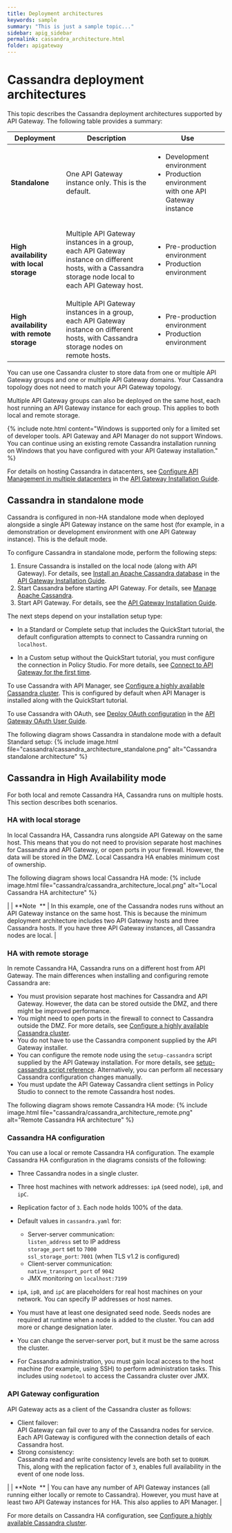 ```yaml
---
title: Deployment architectures
keywords: sample
summary: "This is just a sample topic..."
sidebar: apig_sidebar
permalink: cassandra_architecture.html
folder: apigateway
---
```


# Cassandra deployment architectures

This topic describes the Cassandra deployment architectures supported by
<span class="api_gateway_variablesgateway">API Gateway</span>. The
following table provides a summary:

<table>
<thead>
<tr class="header">
<th>Deployment</th>
<th>Description</th>
<th>Use</th>
</tr>
</thead>
<tbody>
<tr class="odd">
<td><strong>Standalone</strong></td>
<td><p>One <span class="api_gateway_variablesgateway">API Gateway</span> instance only. This is the default.</p></td>
<td><ul>
<li>Development environment</li>
<li>Production environment with one <span class="api_gateway_variablesgateway">API Gateway</span> instance</li>
</ul></td>
</tr>
<tr class="even">
<td><strong>High availability with local storage</strong></td>
<td><p>Multiple <span class="api_gateway_variablesgateway">API Gateway</span> instances in a group, each <span class="api_gateway_variablesgateway">API Gateway</span> instance on different hosts, with a Cassandra storage node local to each <span class="api_gateway_variablesgateway">API Gateway</span> host.</p></td>
<td><ul>
<li>Pre-production environment</li>
<li>Production environment</li>
</ul></td>
</tr>
<tr class="odd">
<td><strong>High availability with remote storage</strong></td>
<td>Multiple <span class="api_gateway_variablesgateway">API Gateway</span> instances in a group, each <span class="api_gateway_variablesgateway">API Gateway</span> instance on different hosts, with Cassandra storage nodes on remote hosts.</td>
<td><ul>
<li>Pre-production environment</li>
<li>Production environment</li>
</ul></td>
</tr>
</tbody>
</table>

You can use one Cassandra cluster to store data from one or multiple <span class="api_gateway_variablesgateway">API Gateway</span> groups and one or multiple <span class="api_gateway_variablesgateway">API Gateway</span> domains. Your Cassandra topology does not need to match your API Gateway topology.

Multiple <span class="api_gateway_variablesgateway">API Gateway</span>
groups can also be deployed on the same host, each host running an
<span class="api_gateway_variablesgateway">API Gateway</span> instance
for each group. This applies to both local and remote storage.

{% include note.html content="Windows is supported only for a limited set of developer tools. API Gateway and API Manager do not support Windows. You can continue using an existing remote Cassandra installation running
on Windows that you have configured with your
API Gateway installation." %}

For details on hosting Cassandra in datacenters, see [Configure
<span class="api_management_variablesAPIManagementName">API
Management</span> in multiple
datacenters](/csh?context=303&product=prod-api-gateway-77) in the
[<span class="api_gateway_variablesgateway">API Gateway</span>
Installation
Guide](/bundle/APIGateway_77_InstallationGuide_allOS_en_HTML5/).

## Cassandra in standalone mode

Cassandra is configured in non-HA standalone mode when deployed
alongside a single <span class="api_gateway_variablesgateway">API
Gateway</span> instance on the same host (for example, in a
demonstration or development environment with one
<span class="api_gateway_variablesgateway">API Gateway</span> instance).
This is the default mode.

To configure Cassandra in standalone mode, perform the following steps:

1.  Ensure Cassandra is installed on the local node (along with
    <span class="api_gateway_variablesgateway">API Gateway</span>). For
    details, see [Install an Apache Cassandra
    database](/csh?context=301&product=prod-api-gateway-77) in the
    [<span class="api_gateway_variablesgateway">API Gateway</span>
    Installation
    Guide](/bundle/APIGateway_77_InstallationGuide_allOS_en_HTML5/).
2.  Start Cassandra before starting
    <span class="api_gateway_variablesgateway">API Gateway</span>. For
    details, see [Manage Apache Cassandra](cassandra_manage).
3.  Start <span class="api_gateway_variablesgateway">API Gateway</span>.
    For details, see the [<span class="api_gateway_variablesgateway">API
    Gateway</span> Installation
    Guide](/bundle/APIGateway_77_InstallationGuide_allOS_en_HTML5/).

The next steps depend on your installation setup type:

  - In a Standard or Complete setup that includes the QuickStart
    tutorial, the default configuration attempts to connect to Cassandra
    running on `localhost`.

<!-- end list -->

  - In a Custom setup without the QuickStart tutorial, you must
    configure the connection in
    <span class="suite_variablesPolicyStudioName">Policy Studio</span>.
    For more details, see [Connect to API Gateway for the first
    time](cassandra_manage.htm#Connect).

To use Cassandra with <span class="api_gateway_variablesapi_mgr">API
Manager</span>, see [Configure a highly available Cassandra
cluster](cassandra_config.htm#Update2). This is configured by default
when <span class="api_gateway_variablesapi_mgr">API Manager</span> is
installed along with the QuickStart tutorial.

To use Cassandra with OAuth, see [Deploy OAuth
configuration](/csh?context=400&product=prod-api-gateway-77) in the
[<span class="api_gateway_variablesgateway">API Gateway</span> OAuth
User Guide](/bundle/APIGateway_77_OAuthUserGuide_allOS_en_HTML5/).

The following diagram shows Cassandra in standalone mode with a default
Standard setup:
{% include image.html file="cassandra/cassandra_architecture_standalone.png" alt="Cassandra standalone architecture" %}


## <span id="Configur4"></span>Cassandra in High Availability mode

For both local and remote Cassandra HA, Cassandra runs on multiple
hosts. This section describes both scenarios.

### HA with local storage

In local Cassandra HA, Cassandra runs alongside
<span class="api_gateway_variablesgateway">API Gateway</span> on the
same host. This means that you do not need to provision separate host
machines for Cassandra and
<span class="api_gateway_variablesgateway">API Gateway</span>, or open
ports in your firewall. However, the data will be stored in the DMZ.
Local Cassandra HA enables minimum cost of ownership.

The following diagram shows local Cassandra HA mode:
{% include image.html file="cassandra/cassandra_architecture_local.png" alt="Local Cassandra HA architecture" %}



|  | <span>**Note  **</span> | In this example, one of the Cassandra nodes runs without an <span class="api_gateway_variablesgateway">API Gateway</span> instance on the same host. This is because the minimum deployment architecture includes two <span class="api_gateway_variablesgateway">API Gateway</span> hosts and three Cassandra hosts. If you have three <span class="api_gateway_variablesgateway">API Gateway</span> instances, all Cassandra nodes are local. |

### <span id="HA"></span>HA with remote storage

In remote Cassandra HA, Cassandra runs on a different host from
<span class="api_gateway_variablesgateway">API Gateway</span>. The main
differences when installing and configuring remote Cassandra are:

  - You must provision separate host machines for Cassandra and
    <span class="api_gateway_variablesgateway">API Gateway</span>.
    However, the data can be stored outside the DMZ, and there might be
    improved performance.
  - You might need to open ports in the firewall to connect to Cassandra
    outside the DMZ. For more details, see [Configure a highly available
    Cassandra cluster](cassandra_config.htm#Network).
  - You do not have to use the Cassandra component supplied by the
    <span class="api_gateway_variablesgateway">API Gateway</span>
    installer.
  - You can configure the remote node using the `setup-cassandra` script
    supplied by the <span class="api_gateway_variablesgateway">API
    Gateway</span> installation. For more details, see [setup-cassandra
    script reference](cassandra_setup_script.htm). Alternatively, you
    can perform all necessary Cassandra configuration changes manually.
  - You must update the <span class="api_gateway_variablesgateway">API
    Gateway</span> Cassandra client settings in
    <span class="api_gateway_variablespolicy_studio">Policy
    Studio</span> to connect to the remote Cassandra host nodes.

The following diagram shows remote Cassandra HA mode:
{% include image.html file="cassandra/cassandra_architecture_remote.png" alt="Remote Cassandra HA architecture" %}

### Cassandra HA configuration

You can use a local or remote Cassandra HA configuration. The example
Cassandra HA configuration in the diagrams consists of the following:

  - Three Cassandra nodes in a single cluster.
  - Three host machines with network addresses: `ipA` (seed node),
    `ipB`, and `ipC`.
  - Replication factor of `3`. Each node holds 100% of the data.
  - Default values in `cassandra.yaml` for:
      - Server-server communication:  
        `listen_address` set to IP address  
        `storage_port` set to `7000`  
        `ssl_storage_port`: `7001` (when TLS v1.2 is configured)  
      - Client-server communication:  
        `native_transport_port` of `9042`
      - JMX monitoring on `localhost:7199`



  - `ipA`, `ipB`, and `ipC` are placeholders for real host machines on
    your network. You can specify IP addresses or host names.
  - You must have at least one designated seed node. Seeds nodes are
    required at runtime when a node is added to the cluster. You can add
    more or change designation later.
  - You can change the server-server port, but it must be the same
    across the cluster.
  - For Cassandra administration, you must gain local access to the host
    machine (for example, using SSH) to perform administration tasks.
    This includes using `nodetool` to access the Cassandra cluster over
    JMX.

### <span class="api_gateway_variablesgateway">API Gateway</span> configuration

<span class="api_gateway_variablesgateway">API Gateway</span> acts as a
client of the Cassandra cluster as follows:  

  - Client failover:  
    <span class="api_gateway_variablesgateway">API Gateway</span> can
    fail over to any of the Cassandra nodes for service. Each
    <span class="api_gateway_variablesgateway">API Gateway</span> is
    configured with the connection details of each Cassandra host.
  - Strong consistency:  
    Cassandra read and write consistency levels are both set to
    `QUORUM`. This, along with the replication factor of `3`, enables
    full availability in the event of one node loss.


|  | <span>**Note  **</span> | You can have any number of <span class="api_gateway_variablesgateway">API Gateway</span> instances (all running either locally or remote to Cassandra). However, you must have at least two <span class="api_gateway_variablesgateway">API Gateway</span> instances for HA. This also applies to <span class="api_gateway_variablesapi_mgr">API Manager</span>. |

For more details on Cassandra HA configuration, see [Configure a highly
available Cassandra cluster](cassandra_config.htm).
